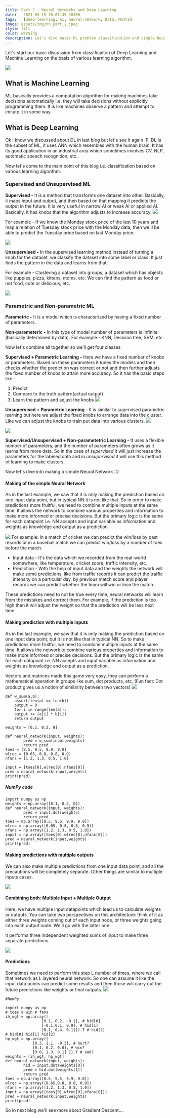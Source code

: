 ```yaml
---
title: Part 2 - Neural Networks and Deep Learning
date:   2021-05-15 18:01:35 +0300 
tags:   [deep-learning, AI, neural-network, Data, Maths]
image: assets/img/nn_part_2.jpeg
style: fill
color: warning
description: Let's dive basic ML problem classification and simple Neural Network
---
```


Let's start our basic discussion from classificaiton of Deep Learning and Machine Learning on the basis of various learning algorithm.

![]({{site.baseurl}}/assets/img/nn_part_2.jpeg)   
## What is Machine Learning
ML basically provides a computation algorithm for making machines take decisions automatically i.e. they will take decisions without explicitly programming them. It is like machines observe a pattern and attempt to imitate it in some way.

## What is Deep Learning
Ok I know we discussed about DL in last blog but let's see it again :P.
DL is the subset of ML, it uses ANN which resembles with the human brain. It has its good application in an industrial area which sometimes involves CV, NLP, automatic speech recognition, etc..

Now let's come to the main point of this blog i.e. classification based on various learning algorithm.

### Supervised and Unsupervised ML  
**Supervised -** It is a method that transforms one dataset into other. Basically, it maps input and output, and then based on that mapping it predicts the output in the future. It is very useful in narrow AI or weak AI or applied AI. Basically, it has knobs that the algorithm adjusts to increase accuracy. 
![]({{site.baseurl}}/assets/img/nn_part2_1.png)

For example - If we know the Monday stock price of the last 10 years and map a relation of Tuesday stock price with the Monday data, then we'll be able to predict the Tuesday price based on last Monday price.

![]({{site.baseurl}}/assets/img/nn_part2_2.png)

**Unsupervised -** In the supervised learning method instead of turning a knob for the dataset, we classify the dataset into some label or class. It just finds the pattern in the data and learns from that. 

For example - Clustering a dataset into groups, a dataset which has objects like puppies, pizza, kittens, moms, etc. We can find the pattern as food or not food, cute or delicious, etc.

![]({{site.baseurl}}/assets/img/nn_part2_3.png)
### Parametric and Non-parametric ML  

**Parametric -**  It is a model which is characterized by having a fixed number of parameters.

**Non-parameteric -** In this type of model number of parameters is infinite (basically determined by data). For example - KNN, Decision tree, SVM, etc.

Now let's combine all together so we'll get four classes

**Supervised + Parametric Learning -**
Here we have a fixed number of knobs or parameters. Based on these parameters it tunes the models and then checks whether the prediction was correct or not and then further adjusts the fixed number of knobs to attain more accuracy. So it has the basic steps like - 

1. Predict 
2. Compare to the truth pattern(actual output)
3. Learn the pattern and adjust the knobs
![]({{site.baseurl}}/assets/img/nn_part2_4.png)

**Unsupervised + Parametric Learning -**
It is similar to supervised parametric learning but here we adjust the fixed knobs to arrange data into the cluster. Like we can adjust the knobs to train put data into various clusters.
![]({{site.baseurl}}/assets/img/nn_part2_5.png)

![]({{site.baseurl}}/assets/img/nn_part2_6.png)

**Supervised/Unsupervised + Non-parametetric Learning -**
It uses a flexible number of parameters, and the number of parameters often grows as it learns from more data. So in the case of *supervised* it will just increase the parameters for the labeled data and in *unsupervised* it will use this method of learning to make clusters.

Now let's dive into making a simple Neural Network :D

#### Making of the simple Neural Network
As in the last example, we saw that it is only making the prediction based on one input data point, but in typical NN it is not like that. So in order to make predictions more fruitful, we need to combine multiple inputs at the same time. It allows the network to combine various properties and information to make more informed or precise decisions. But the primary logic is the same for each datapoint i.e. NN accepts and input variable as information and weights as knowledge and output as a prediction.

![]({{site.baseurl}}/assets/img/nn_part2_7.png)
For example: In a match of cricket we can predict the win/loss by past records or in a baseball match we can predict win/loss by a number of toes before the match.

- Input data - It's the data which we recorded from the real-world somewhere, like temperature, cricket score, traffic intensity, etc.
- Prediction - With the help of input data and the weights the network will make some predictions, like from traffic records it can predict the traffic intensity on a particular day, by previous match score and player records we can predict whether the team will win or lose the match.

These predictions need to not be true every time, neural networks will learn from the mistakes and correct them. For example, if the prediction is too high then it will adjust the weight so that the prediction will be less next time.

#### Making prediction with multiple inputs
As in the last example, we saw that it is only making the prediction based on one input data point, but it is not like that in typical NN. So to make predictions more fruitful, we need to combine multiple inputs at the same time. It allows the network to combine various properties and information to make more informed or precise decisions. But the primary logic is the same for each datapoint i.e. NN accepts and input variable as information and weights as knowledge and output as a prediction.

Vectors and matrices made this game very easy, they can perform a mathematical operation in groups like sum, dot products, etc. (Fun fact: Dot product gives us a notion of similarity between two vectors)
![]({{site.baseurl}}/assets/img/nn_part2_8.png)

```
def w_sum(a,b):
	assert(len(a) == len(b))
	output = 0
	for i in range(len(a)):
	output += (a[i] * b[i])
	return output

weights = [0.1, 0.2, 0]

def neural_network(input, weights):
		pred = w_sum(input,weights)
		return pred
toes = [8.5, 9.5, 9.9, 9.0]
wlrec = [0.65, 0.8, 0.8, 0.9]
nfans = [1.2, 1.3, 0.5, 1.0]

input = [toes[0],wlrec[0],nfans[0]]
pred = neural_network(input,weights)
print(pred)
```

##### NumPy code
```
import numpy as np
weights = np.array([0.1, 0.2, 0])
def neural_network(input, weights):
		pred = input.dot(weights)
		return pred
toes = np.array([8.5, 9.5, 9.9, 9.0])
wlrec = np.array([0.65, 0.8, 0.8, 0.9])
nfans = np.array([1.2, 1.3, 0.5, 1.0])
input = np.array([toes[0],wlrec[0],nfans[0]])
pred = neural_network(input,weights)
print(pred)
```

#### Making predictions with multiple outputs
We can also make multiple predictions from one input data point, and all the precautions will be completely separate. Other things are similar to multiple inputs cases.

![]({{site.baseurl}}/assets/img/nn_part2_9.png)

#### Combining both: Multiple Input + Multiple Output
Here, we have multiple input datapoints which lead us to calculate weights or outputs. You can take two perspectives on this architecture: think of it as either three weights coming out of each input node, or three weights going into each output node. We'll go with the latter one.

It performs three independent weighted sums of input to make three separate predictions.

![]({{site.baseurl}}/assets/img/nn_part2_10.png)
#### Predictions
Sometimes we need to perform this step L number of times, where we call that network as L layered neural network. So one can assume it like the input data points can predict some results and then those will carry out the future predictions like weights or final outputs.
![]({{site.baseurl}}/assets/img/nn_part2_13.png)
```
#NumPy

import numpy as np
# toes % win # fans
ih_wgt = np.array([
				[0.1, 0.2, -0.1], # hid[0]
				[-0.1,0.1, 0.9], # hid[1]
				[0.1, 0.4, 0.1]]).T # hid[2]
# hid[0] hid[1] hid[2]
hp_wgt = np.array([
			[0.3, 1.1, -0.3], # hurt?
			[0.1, 0.2, 0.0], # win?
			[0.0, 1.3, 0.1] ]).T # sad?
weights = [ih_wgt, hp_wgt]
def neural_network(input, weights):
		hid = input.dot(weights[0])
		pred = hid.dot(weights[1])
		return pred
toes = np.array([8.5, 9.5, 9.9, 9.0])
wlrec = np.array([0.65,0.8, 0.8, 0.9])
nfans = np.array([1.2, 1.3, 0.5, 1.0])
input = np.array([toes[0],wlrec[0],nfans[0]])
pred = neural_network(input,weights)
print(pred)
```

So in next blog we'll see more about Gradient Descent....
